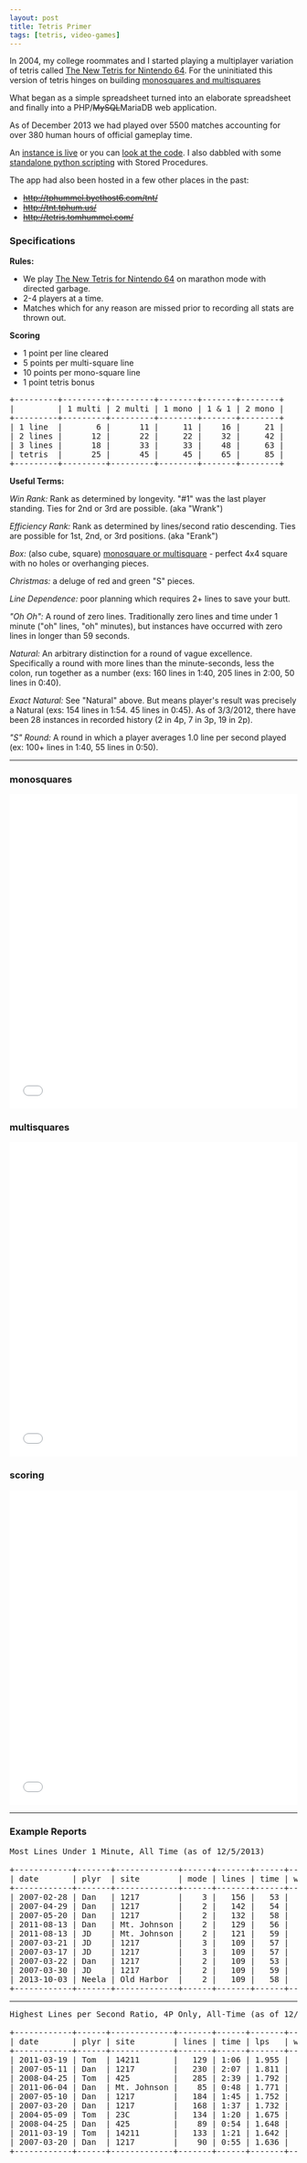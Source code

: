 ```yaml
---
layout: post
title: Tetris Primer
tags: [tetris, video-games]
---
```


In 2004, my college roommates and I started playing a multiplayer variation of tetris called [The New Tetris for Nintendo 64][0]. For the uninitiated this version of tetris hinges on building [monosquares and multisquares][4]

What began as a simple spreadsheet turned into an elaborate spreadsheet and finally into a PHP/<del>MySQL</del>MariaDB web application.

As of December 2013 we had played over 5500 matches accounting for over 380 human hours of official gameplay time.

An [instance is live][1] or you can [look at the code][2]. I also dabbled with some [standalone python scripting][3] with Stored Procedures.

The app had also been hosted in a few other places in the past:
- <del>http://tphummel.byethost6.com/tnt/</del>
- <del>http://tnt.tphum.us/</del>
- <del>http://tetris.tomhummel.com/</del>

### Specifications

**Rules:** 

+ We play [The New Tetris for Nintendo 64][0] on marathon mode with directed garbage.
+ 2-4 players at a time.
+ Matches which for any reason are missed prior to recording all stats are thrown out.

**Scoring**

- 1 point per line cleared
- 5 points per multi-square line
- 10 points per mono-square line
- 1 point tetris bonus

<pre>
+---------+---------+---------+--------+-------+--------+
|         | 1 multi | 2 multi | 1 mono | 1 & 1 | 2 mono |
+---------+---------+---------+--------+-------+--------+
| 1 line  |       6 |      11 |     11 |    16 |     21 |
| 2 lines |      12 |      22 |     22 |    32 |     42 |
| 3 lines |      18 |      33 |     33 |    48 |     63 |
| tetris  |      25 |      45 |     45 |    65 |     85 |
+---------+---------+---------+--------+-------+--------+
</pre>

**Useful Terms:**

*Win Rank:* Rank as determined by longevity. "#1" was the last player standing. Ties for 2nd or 3rd are possible. (aka "Wrank")

*Efficiency Rank:* Rank as determined by lines/second ratio descending. Ties are possible for 1st, 2nd, or 3rd positions. (aka "Erank")

*Box:* (also cube, square) [monosquare or multisquare][4] - perfect 4x4 square with no holes or overhanging pieces.

*Christmas:* a deluge of red and green "S" pieces.

*Line Dependence:* poor planning which requires 2+ lines to save your butt.

*"Oh Oh":* A round of zero lines. Traditionally zero lines and time under 1 minute ("oh" lines, "oh" minutes), but instances have occurred with zero lines in longer than 59 seconds.

*Natural:* An arbitrary distinction for a round of vague excellence. Specifically a round with more lines than the minute-seconds, less the colon, run together as a number (exs: 160 lines in 1:40, 205 lines in 2:00, 50 lines in 0:40).

*Exact Natural:* See "Natural" above. But means player's result was precisely a Natural (exs: 154 lines in 1:54. 45 lines in 0:45). As of 3/3/2012, there have been 28 instances in recorded history (2 in 4p, 7 in 3p, 19 in 2p).

*"S" Round:* A round in which a player averages 1.0 line per second played (ex: 100+ lines in 1:40, 55 lines in 0:50).

----

### monosquares

<iframe class="imgur-album" width="100%" height="550" frameborder="0" src="//imgur.com/a/A4QWL/embed?background=f2f2f2&text=1a1a1a&link=4e76c9"></iframe>

### multisquares

<iframe class="imgur-album" width="100%" height="550" frameborder="0" src="//imgur.com/a/1jRv5/embed?background=f2f2f2&text=1a1a1a&link=4e76c9"></iframe>

### scoring

<iframe class="imgur-album" width="100%" height="550" frameborder="0" src="//imgur.com/a/l1vTK/embed?background=f2f2f2&text=1a1a1a&link=4e76c9"></iframe>

----

### Example Reports

<!-- SELECT m.matchdate as date, p.username as plyr, l.locationname as site, (select count(playerid) from playermatch where matchid = pm.matchid) as mode, pm.lines, concat("0:",pm.time) as time, pm.wrank as wrk, pm.erank as erk FROM playermatch pm, player p, tntmatch m, location l WHERE pm.matchid = m.matchid AND p.playerid = pm.playerid AND m.location = l.locationid AND pm.time < 60 AND (select count(playerid) from playermatch where matchid = pm.matchid) IN (4,3,2) ORDER BY pm.lines DESC LIMIT 10; -->

<pre>
Most Lines Under 1 Minute, All Time (as of 12/5/2013)

+------------+-------+-------------+------+-------+------+-----+-----+
| date       | plyr  | site        | mode | lines | time | wrk | erk |
+------------+-------+-------------+------+-------+------+-----+-----+
| 2007-02-28 | Dan   | 1217        |    3 |   156 |   53 |   3 |   1 |
| 2007-04-29 | Dan   | 1217        |    2 |   142 |   54 |   1 |   1 |
| 2007-05-20 | Dan   | 1217        |    2 |   132 |   58 |   1 |   1 |
| 2011-08-13 | Dan   | Mt. Johnson |    2 |   129 |   56 |   1 |   1 |
| 2011-08-13 | JD    | Mt. Johnson |    2 |   121 |   59 |   1 |   1 |
| 2007-03-21 | JD    | 1217        |    3 |   109 |   57 |   1 |   1 |
| 2007-03-17 | JD    | 1217        |    3 |   109 |   57 |   1 |   1 |
| 2007-03-22 | Dan   | 1217        |    2 |   109 |   53 |   1 |   1 |
| 2007-03-30 | JD    | 1217        |    2 |   109 |   59 |   1 |   1 |
| 2013-10-03 | Neela | Old Harbor  |    2 |   109 |   58 |   1 |   1 |
+------------+-------+-------------+------+-------+------+-----+-----+
</pre>
    
---

<!-- SELECT m.matchdate as date, p.username as plyr, l.locationname as site, pm.lines, concat(floor(pm.time/60),":",lpad(mod(pm.time,60),2,"0")) as time, round(pm.lines/pm.time,3) as lps, pm.wrank as wrk, pm.erank as erk FROM playermatch pm, player p, tntmatch m, location l WHERE pm.matchid = m.matchid AND p.playerid = pm.playerid AND m.location = l.locationid AND pm.lines > 0 AND (select count(playerid) from playermatch where matchid = pm.matchid) IN (4) ORDER BY pm.lines/pm.time DESC LIMIT 10; -->

<pre>
Highest Lines per Second Ratio, 4P Only, All-Time (as of 12/5/2013)

+------------+------+-------------+-------+------+-------+-----+-----+
| date       | plyr | site        | lines | time | lps   | wrk | erk |
+------------+------+-------------+-------+------+-------+-----+-----+
| 2011-03-19 | Tom  | 14211       |   129 | 1:06 | 1.955 |   4 |   1 |
| 2007-05-11 | Dan  | 1217        |   230 | 2:07 | 1.811 |   1 |   1 |
| 2008-04-25 | Tom  | 425         |   285 | 2:39 | 1.792 |   1 |   1 |
| 2011-06-04 | Dan  | Mt. Johnson |    85 | 0:48 | 1.771 |   4 |   1 |
| 2007-05-10 | Dan  | 1217        |   184 | 1:45 | 1.752 |   1 |   1 |
| 2007-03-20 | Dan  | 1217        |   168 | 1:37 | 1.732 |   3 |   1 |
| 2004-05-09 | Tom  | 23C         |   134 | 1:20 | 1.675 |   2 |   1 |
| 2008-04-25 | Dan  | 425         |    89 | 0:54 | 1.648 |   4 |   2 |
| 2011-03-19 | Tom  | 14211       |   133 | 1:21 | 1.642 |   4 |   1 |
| 2007-03-20 | Dan  | 1217        |    90 | 0:55 | 1.636 |   4 |   1 |
+------------+------+-------------+-------+------+-------+-----+-----+
</pre>

  [0]: http://en.wikipedia.org/wiki/The_New_Tetris
  [1]: http://tetris.tmhmml.com/
  [2]: https://github.com/tphummel/tetris-db
  [3]: https://github.com/tphummel/tetris-report
  [4]: http://tetris.wikia.com/wiki/Square_Platforming
